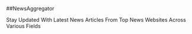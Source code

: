 ##NewsAggregator

Stay Updated With Latest News Articles From Top News Websites Across Various Fields
